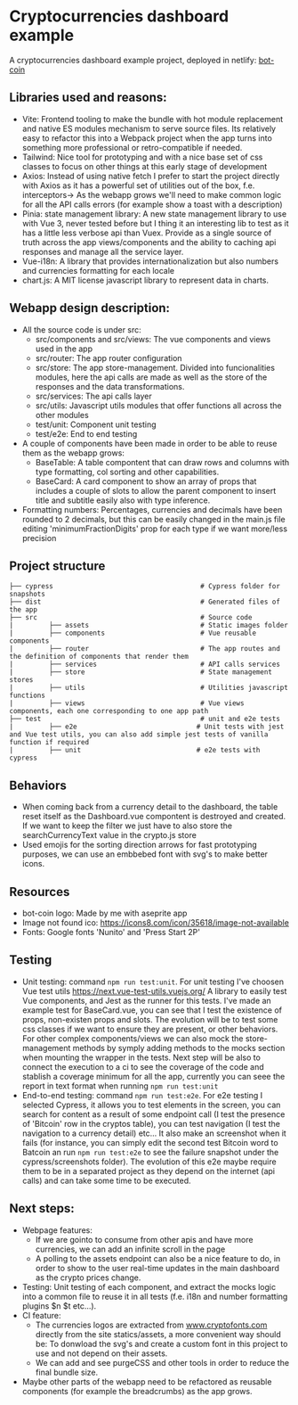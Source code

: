 # Cryptocurrencies dashboard example

A cryptocurrencies dashboard example project, deployed in netlify:
[bot-coin](https://www.arturo-galan.com)

## Libraries used and reasons:
- Vite: Frontend tooling to make the bundle with hot module replacement and native ES modules mechanism to serve source files. Its relatively easy to refactor this into a Webpack project when the app turns into something more professional or retro-compatible if needed.
- Tailwind: Nice tool for prototyping and with a nice base set of css classes to focus on other things at this early stage of development
- Axios: Instead of using native fetch I prefer to start the project directly with Axios as it has a powerful set of utilities out of the box, f.e. interceptors-> As the webapp grows we'll need to make common logic for all the API calls errors (for example show a toast with a description)
- Pinia: state management library: A new state management library to use with Vue 3, never tested before but I thing it an interesting lib to test as it has a little less verbose api than Vuex. Provide as a single source of truth across the app views/components and the ability to caching api responses and manage all the service layer.
- Vue-i18n: A library that provides internationalization but also numbers and currencies formatting for each locale
- chart.js: A MIT license javascript library to represent data in charts.

## Webapp design description:
- All the source code is under src:
  - src/components and src/views: The vue components and views used in the app
  - src/router: The app router configuration
  - src/store: The app store-management. Divided into funcionalities modules, here the api calls are made as well as the store of the responses and the data transformations.
  - src/services: The api calls layer
  - src/utils: Javascript utils modules that offer functions all across the other modules
  - test/unit: Component unit testing
  - test/e2e: End to end testing
- A couple of components have been made in order to be able to reuse them as the webapp grows:
  - BaseTable: A table compontent that can draw rows and columns with type formatting, col sorting and other capabilities.
  - BaseCard: A card component to show an array of props that includes a couple of slots to allow the parent component to insert title and subtitle easily also with type inference.
- Formatting numbers: Percentages, currencies and decimals have been rounded to 2 decimals, but this can be easily changed in the main.js file editing 'minimumFractionDigits' prop for each type if we want more/less precision

## Project structure
```
├── cypress                                     # Cypress folder for snapshots
├── dist                                        # Generated files of the app
├── src                                         # Source code
|         ├── assets                            # Static images folder
|         ├── components                        # Vue reusable components
|         ├── router                            # The app routes and the definition of components that render them
|         ├── services                          # API calls services
|         ├── store                             # State management stores
|         ├── utils                             # Utilities javascript functions
|         ├── views                             # Vue views components, each one corresponding to one app path
├── test                                        # unit and e2e tests
|         ├── e2e                              # Unit tests with jest and Vue test utils, you can also add simple jest tests of vanilla function if required
|         ├── unit                             # e2e tests with cypress

```
## Behaviors
- When coming back from a currency detail to the dashboard, the table reset itself as the Dashboard.vue compontent is destroyed and created. If we want to keep the filter we just have to also store the searchCurrencyText value in the crypto.js store
- Used emojis for the sorting direction arrows for fast prototyping purposes, we can use an embbebed font with svg's to make better icons.

## Resources
- bot-coin logo: Made by me with aseprite app
- Image not found ico: https://icons8.com/icon/35618/image-not-available
- Fonts: Google fonts 'Nunito' and 'Press Start 2P'
## Testing
- Unit testing: command `npm run test:unit`. For unit testing I've choosen Vue test utils https://next.vue-test-utils.vuejs.org/ A library to easily test Vue components, and Jest as the runner for this tests. I've made an example test for BaseCard.vue, you can see that I test the existence of props, non-existen props and slots. The evolution will be to test some css classes if we want to ensure they are present, or other behaviors. For other complex components/views we can also mock the store-management methods by symply adding methods to the mocks section when mounting the wrapper in the tests. Next step will be also to connect the execution to a ci to see the coverage of the code and stablish a coverage minimum for all the app, currently you can seee the report in text format when running `npm run test:unit`
- End-to-end testing: command `npm run test:e2e`. For e2e testing I selected Cypress, it allows you to test elements in the screen, you can search for content as a result of some endpoint call (I test the presence of 'Bitcoin' row in the cryptos table), you can test navigation (I test the navigation to a currency detail) etc... It also make an screenshot when it fails (for instance, you can simply edit the second test Bitcoin word to Batcoin an run `npm run test:e2e` to see the failure snapshot under the cypress/screenshots folder). The evolution of this e2e maybe require them to be in a separated project as they depend on the internet (api calls) and can take some time to be executed.
## Next steps:
- Webpage features:
  - If we are gointo to consume from other apis and have more currencies, we can add an infinite scroll in the page
  - A polling to the assets endpoint can also be a nice feature to do, in order to show to the user real-time updates in the main dashboard as the crypto prices change.
- Testing: Unit testing of each component, and extract the mocks logic into a common file to reuse it in all tests (f.e. i18n and number formatting plugins $n $t etc...).
- CI feature:
  - The currencies logos are extracted from www.cryptofonts.com directly from the site statics/assets, a more convenient way should be: To donwload the svg's and create a custom font in this project to use and not depend on their assets.
  - We can add and see purgeCSS and other tools in order to reduce the final bundle size.
- Maybe other parts of the webapp need to be refactored as reusable components (for example the breadcrumbs) as the app grows.

